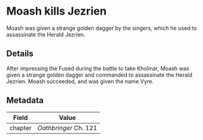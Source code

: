 # Moash kills Jezrien
Moash was given a strange golden dagger by the singers, which he used to assassinate the Herald Jezrien.

## Details
After impressing the Fused during the battle to take Kholinar, Moash was given a strange golden dagger and commanded to assassinate the Herald Jezrien. Moash succeeded, and was given the name Vyre. 

## Metadata
| Field | Value |
| ----- | ----- |
| chapter | *Oathbringer* Ch. 121 |
